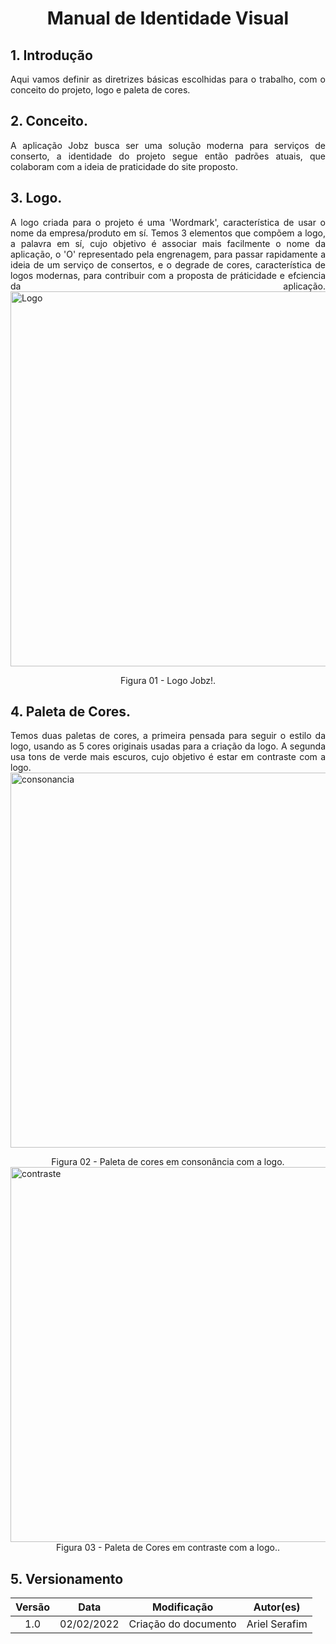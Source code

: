 # <center> Manual de Identidade Visual

## 1. Introdução
<p align = "justify">
	Aqui vamos definir as diretrizes básicas escolhidas para o trabalho, com o conceito do projeto, logo e paleta de cores.

## 2. Conceito.
<p align = "justify">
	A aplicação Jobz busca ser uma solução moderna para serviços de conserto, a identidade do projeto segue então padrões atuais, que colaboram com a ideia de praticidade do site proposto.

## 3. Logo.
<p align = "justify">
	A logo criada para o projeto é uma 'Wordmark', característica de usar o nome da empresa/produto em sí.
	Temos 3 elementos que compõem a logo, a palavra em sí, cujo objetivo é associar mais facilmente o nome da aplicação, o 'O' representado pela engrenagem, para passar rapidamente a ideia de um serviço de consertos, e o degrade de cores, característica de logos modernas, para contribuir com a proposta de práticidade e efciencia da aplicação.

<img width="600px"  class="center" src="../assets/images/JobzV2semfundo.png" alt="Logo">
<figcaption><center>Figura 01 - Logo Jobz!.<br></center></figcaption>

## 4. Paleta de Cores.
<p align = "justify">
	Temos duas paletas de cores, a primeira pensada para seguir o estilo da logo, usando as 5 cores originais usadas para a criação da logo.
	A segunda usa tons de verde mais escuros, cujo objetivo é estar em contraste com a logo.

<img width="600px"  class="center" src="../assets/images/colorpallet1.jpg" alt="consonancia">
<figcaption><center>Figura 02 - Paleta de cores em consonância com a logo.<br></center></figcaption>

<img width="600px"  class="center" src="../assets/images/colorpallet1.jpg" alt="contraste">
<figcaption><center>Figura 03 - Paleta de Cores em contraste com a logo..<br></center></figcaption>

## 5. Versionamento

| Versão | Data       | Modificação          | Autor(es)        |
| :----: | ---------- | -------------------- | ---------------- |
|  1.0   | 02/02/2022 | Criação do documento | Ariel Serafim    |
